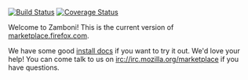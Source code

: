 
[![Build Status](https://travis-ci.org/mozilla/zamboni.svg?branch=master)](https://travis-ci.org/mozilla/zamboni)
[![Coverage Status](https://img.shields.io/coveralls/mozilla/zamboni.svg)](https://coveralls.io/r/mozilla/zamboni)

Welcome to Zamboni!  This is the current version of [marketplace.firefox.com](https://marketplace.firefox.com).

We have some good [install docs](http://zamboni.readthedocs.org/en/latest/topics/install-zamboni/index.html)
if you want to try it out.  We'd love your help!  You can come talk to us on
[irc://irc.mozilla.org/marketplace](irc://irc.mozilla.org/marketplace) if you
have questions.
